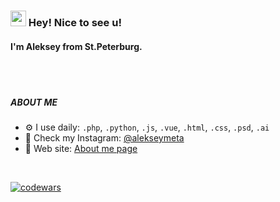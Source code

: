 ### <img src="https://media.giphy.com/media/hvRJCLFzcasrR4ia7z/giphy.gif" width="25px" height="25px"> Hey! Nice to see u! 
#### I'm Aleksey from St.Peterburg.

<br/>
<br/>




##### ABOUT ME

- ⚙️ I use daily: `.php`, `.python`, `.js`, `.vue`, `.html`, `.css`, `.psd`, `.ai`
- 📸 Check my Instagram: [@alekseymeta](https://instagram.com/alekseymeta)
- 🔗 Web site: [About me page](https://alekseymeta.github.io/aboutme/)

<br/>

[![codewars](https://www.codewars.com/users/aleksey.meta/badges/small)](https://www.codewars.com/users/aleksey.meta) 

